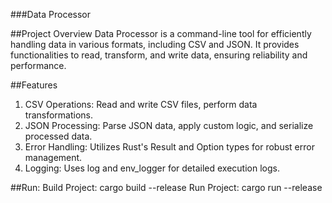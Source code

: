 ###Data Processor

##Project Overview
Data Processor is a command-line tool for efficiently handling data in various formats, including CSV and JSON. It provides functionalities to read, transform, and write data, ensuring reliability and performance.

##Features
1) CSV Operations: Read and write CSV files, perform data transformations.
2) JSON Processing: Parse JSON data, apply custom logic, and serialize processed data.
3) Error Handling: Utilizes Rust's Result and Option types for robust error management.
4) Logging: Uses log and env_logger for detailed execution logs.

##Run: 
Build Project: cargo build --release
Run Project: cargo run --release
